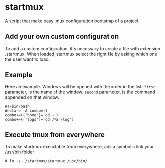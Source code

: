 # startmux

A script that make easy tmux configuration bootstrap of a project

## Add your own custom configuration

To add a custom configuration, it's necessary to create a file with extension .startmux. When loaded, startmux select the right file by asking which one the user want to load.

## Example

Here an example. Windows will be opened with the order in the list. `first` parameter, is the name of the window. `second` parameter, is the command appended on that window.

    #!/bin/bash
    declare -A combo=()
    combo+=(['home']='cd ~')
    combo+=(['logs']='cd /var/log')

## Execute tmux from everywhere

To make startmux executable from everywhere, add a symbolic link your /usr/bin folder

    # ln -s ./startmux/startmux /usr/bin/
